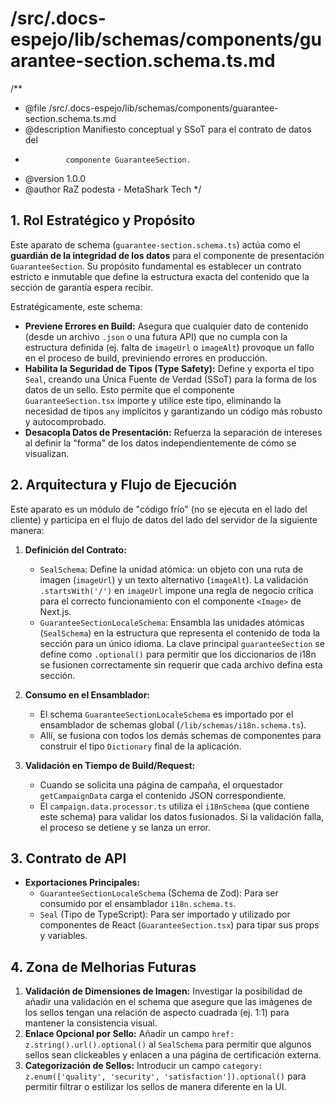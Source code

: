 # /src/.docs-espejo/lib/schemas/components/guarantee-section.schema.ts.md

/\*\*

- @file /src/.docs-espejo/lib/schemas/components/guarantee-section.schema.ts.md
- @description Manifiesto conceptual y SSoT para el contrato de datos del
-              componente GuaranteeSection.
- @version 1.0.0
- @author RaZ podesta - MetaShark Tech
  \*/

## 1. Rol Estratégico y Propósito

Este aparato de schema (`guarantee-section.schema.ts`) actúa como el **guardián de la integridad de los datos** para el componente de presentación `GuaranteeSection`. Su propósito fundamental es establecer un contrato estricto e inmutable que define la estructura exacta del contenido que la sección de garantía espera recibir.

Estratégicamente, este schema:

- **Previene Errores en Build:** Asegura que cualquier dato de contenido (desde un archivo `.json` o una futura API) que no cumpla con la estructura definida (ej. falta de `imageUrl` o `imageAlt`) provoque un fallo en el proceso de build, previniendo errores en producción.
- **Habilita la Seguridad de Tipos (Type Safety):** Define y exporta el tipo `Seal`, creando una Única Fuente de Verdad (SSoT) para la forma de los datos de un sello. Esto permite que el componente `GuaranteeSection.tsx` importe y utilice este tipo, eliminando la necesidad de tipos `any` implícitos y garantizando un código más robusto y autocomprobado.
- **Desacopla Datos de Presentación:** Refuerza la separación de intereses al definir la "forma" de los datos independientemente de cómo se visualizan.

## 2. Arquitectura y Flujo de Ejecución

Este aparato es un módulo de "código frío" (no se ejecuta en el lado del cliente) y participa en el flujo de datos del lado del servidor de la siguiente manera:

1.  **Definición del Contrato:**
    - `SealSchema`: Define la unidad atómica: un objeto con una ruta de imagen (`imageUrl`) y un texto alternativo (`imageAlt`). La validación `.startsWith('/')` en `imageUrl` impone una regla de negocio crítica para el correcto funcionamiento con el componente `<Image>` de Next.js.
    - `GuaranteeSectionLocaleSchema`: Ensambla las unidades atómicas (`SealSchema`) en la estructura que representa el contenido de toda la sección para un único idioma. La clave principal `guaranteeSection` se define como `.optional()` para permitir que los diccionarios de i18n se fusionen correctamente sin requerir que cada archivo defina esta sección.

2.  **Consumo en el Ensamblador:**
    - El schema `GuaranteeSectionLocaleSchema` es importado por el ensamblador de schemas global (`/lib/schemas/i18n.schema.ts`).
    - Allí, se fusiona con todos los demás schemas de componentes para construir el tipo `Dictionary` final de la aplicación.

3.  **Validación en Tiempo de Build/Request:**
    - Cuando se solicita una página de campaña, el orquestador `getCampaignData` carga el contenido JSON correspondiente.
    - El `campaign.data.processor.ts` utiliza el `i18nSchema` (que contiene este schema) para validar los datos fusionados. Si la validación falla, el proceso se detiene y se lanza un error.

## 3. Contrato de API

- **Exportaciones Principales:**
  - `GuaranteeSectionLocaleSchema` (Schema de Zod): Para ser consumido por el ensamblador `i18n.schema.ts`.
  - `Seal` (Tipo de TypeScript): Para ser importado y utilizado por componentes de React (`GuaranteeSection.tsx`) para tipar sus props y variables.

## 4. Zona de Melhorias Futuras

1.  **Validación de Dimensiones de Imagen:** Investigar la posibilidad de añadir una validación en el schema que asegure que las imágenes de los sellos tengan una relación de aspecto cuadrada (ej. 1:1) para mantener la consistencia visual.
2.  **Enlace Opcional por Sello:** Añadir un campo `href: z.string().url().optional()` al `SealSchema` para permitir que algunos sellos sean clickeables y enlacen a una página de certificación externa.
3.  **Categorización de Sellos:** Introducir un campo `category: z.enum(['quality', 'security', 'satisfaction']).optional()` para permitir filtrar o estilizar los sellos de manera diferente en la UI.
